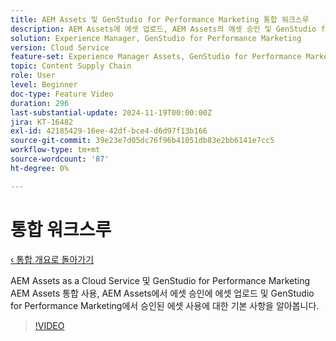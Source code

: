 ```yaml
---
title: AEM Assets 및 GenStudio for Performance Marketing 통합 워크스루
description: AEM Assets에 에셋 업로드, AEM Assets의 에셋 승인 및 GenStudio for Performance Marketing의 승인된 에셋 사용과 같은 AEM Assets 및 GenStudio for Performance Marketing 통합 사용의 기본 사항에 대해 알아봅니다.
solution: Experience Manager, GenStudio for Performance Marketing
version: Cloud Service
feature-set: Experience Manager Assets, GenStudio for Performance Marketing
topic: Content Supply Chain
role: User
level: Beginner
doc-type: Feature Video
duration: 296
last-substantial-update: 2024-11-19T00:00:00Z
jira: KT-16482
exl-id: 42185429-16ee-42df-bce4-d6d97f13b166
source-git-commit: 39e23e7d05dc76f96b41051db83e2bb6141e7cc5
workflow-type: tm+mt
source-wordcount: '87'
ht-degree: 0%

---
```


# 통합 워크스루

[‹ 통합 개요로 돌아가기](./overview.md)

AEM Assets as a Cloud Service 및 GenStudio for Performance Marketing AEM Assets 통합 사용, AEM Assets에서 에셋 승인에 에셋 업로드 및 GenStudio for Performance Marketing에서 승인된 에셋 사용에 대한 기본 사항을 알아봅니다.

>[!VIDEO](https://video.tv.adobe.com/v/3439264/?learn=on)
